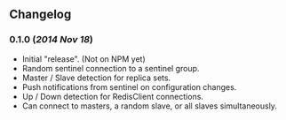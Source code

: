 ## Changelog

### 0.1.0 (*2014 Nov 18*)
 - Initial "release". (Not on NPM yet)
 - Random sentinel connection to a sentinel group.
 - Master / Slave detection for replica sets.
 - Push notifications from sentinel on configuration changes.
 - Up / Down detection for RedisClient connections.
 - Can connect to masters, a random slave, or all slaves simultaneously.
